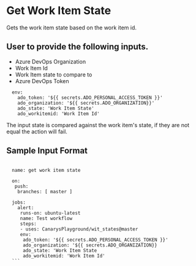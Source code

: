 # Get Work Item State 

Gets the work item state based on the work item id. 

## User to provide the following inputs.

  - Azure DevOps Organization
  - Work Item Id
  - Work Item state to compare to
  - Azure DevOps Token

  ```
    env:  
      ado_token: '${{ secrets.ADO_PERSONAL_ACCESS_TOKEN }}'
      ado_organization: '${{ secrets.ADO_ORGANIZATION}}'
      ado_state: 'Work Item State'
      ado_workitemid: 'Work Item Id'
  ```

The input state is compared against the work item's state, if they are not equal the action will fail.

## Sample Input Format

  ```
	  
	name: get work item state

	on:
	 push:
	  branches: [ master ]
    
	jobs:
	  alert:
       runs-on: ubuntu-latest
       name: Test workflow
       steps:       
       - uses: CanarysPlayground/wit_states@master
       env:  
        ado_token: '${{ secrets.ADO_PERSONAL_ACCESS_TOKEN }}'
        ado_organization: '${{ secrets.ADO_ORGANIZATION}}
        ado_state: 'Work Item State
        ado_workitemid: 'Work Item Id'
    ```

